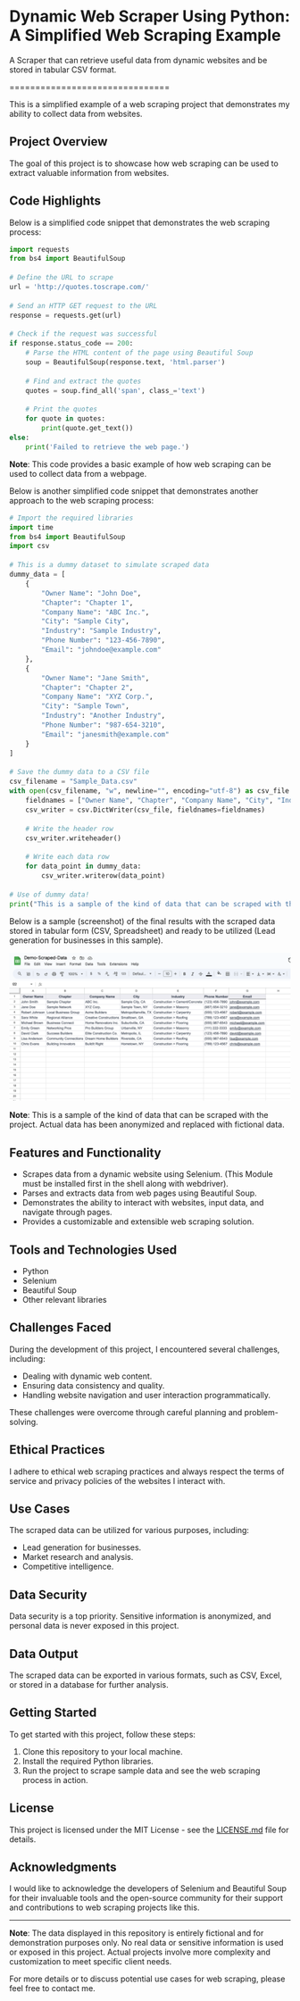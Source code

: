 # Dynamic Web Scraper Using Python: A Simplified Web Scraping Example 
A Scraper that can retrieve useful data from dynamic websites and be stored in tabular CSV format.

===============================

This is a simplified example of a web scraping project that demonstrates my ability to collect data from websites. 

## Project Overview

The goal of this project is to showcase how web scraping can be used to extract valuable information from websites. 

## Code Highlights

Below is a simplified code snippet that demonstrates the web scraping process:

```python
import requests
from bs4 import BeautifulSoup

# Define the URL to scrape
url = 'http://quotes.toscrape.com/'

# Send an HTTP GET request to the URL
response = requests.get(url)

# Check if the request was successful
if response.status_code == 200:
    # Parse the HTML content of the page using Beautiful Soup
    soup = BeautifulSoup(response.text, 'html.parser')
    
    # Find and extract the quotes
    quotes = soup.find_all('span', class_='text')
    
    # Print the quotes
    for quote in quotes:
        print(quote.get_text())
else:
    print('Failed to retrieve the web page.')
```
**Note**: This code provides a basic example of how web scraping can be used to collect data from a webpage.


Below is another simplified code snippet that demonstrates another approach to the web scraping process:

```python
# Import the required libraries
import time
from bs4 import BeautifulSoup
import csv

# This is a dummy dataset to simulate scraped data
dummy_data = [
    {
        "Owner Name": "John Doe",
        "Chapter": "Chapter 1",
        "Company Name": "ABC Inc.",
        "City": "Sample City",
        "Industry": "Sample Industry",
        "Phone Number": "123-456-7890",
        "Email": "johndoe@example.com"
    },
    {
        "Owner Name": "Jane Smith",
        "Chapter": "Chapter 2",
        "Company Name": "XYZ Corp.",
        "City": "Sample Town",
        "Industry": "Another Industry",
        "Phone Number": "987-654-3210",
        "Email": "janesmith@example.com"
    }
]

# Save the dummy data to a CSV file
csv_filename = "Sample_Data.csv"
with open(csv_filename, "w", newline="", encoding="utf-8") as csv_file:
    fieldnames = ["Owner Name", "Chapter", "Company Name", "City", "Industry", "Phone Number", "Email"]
    csv_writer = csv.DictWriter(csv_file, fieldnames=fieldnames)
    
    # Write the header row
    csv_writer.writeheader()
    
    # Write each data row
    for data_point in dummy_data:
        csv_writer.writerow(data_point)

# Use of dummy data!
print("This is a sample of the kind of data that can be scraped with the project. Actual data has been anonymized and replaced with fictional data.")
```

Below is a sample (screenshot) of the final results with the scraped data stored in tabular form (CSV, Spreadsheet) and ready to be utilized (Lead generation for businesses in this sample).

![Screenshot of Scraped Data displayed in Tabular form (Sheets).](https://github.com/eddycordoba/Dynamic-Web-Scraper-Using-Python-/blob/main/Sample-Data-Screenshot%20.png?raw=true)


**Note**: This is a sample of the kind of data that can be scraped with the project. Actual data has been anonymized and replaced with fictional data.

## Features and Functionality

- Scrapes data from a dynamic website using Selenium. (This Module must be installed first in the shell along with webdriver).
- Parses and extracts data from web pages using Beautiful Soup.
- Demonstrates the ability to interact with websites, input data, and navigate through pages.
- Provides a customizable and extensible web scraping solution.

## Tools and Technologies Used

- Python
- Selenium
- Beautiful Soup
- Other relevant libraries

## Challenges Faced

During the development of this project, I encountered several challenges, including:

- Dealing with dynamic web content.
- Ensuring data consistency and quality.
- Handling website navigation and user interaction programmatically.

These challenges were overcome through careful planning and problem-solving.

## Ethical Practices

I adhere to ethical web scraping practices and always respect the terms of service and privacy policies of the websites I interact with.

## Use Cases

The scraped data can be utilized for various purposes, including:

- Lead generation for businesses.
- Market research and analysis.
- Competitive intelligence.

## Data Security

Data security is a top priority. Sensitive information is anonymized, and personal data is never exposed in this project.

## Data Output

The scraped data can be exported in various formats, such as CSV, Excel, or stored in a database for further analysis.

## Getting Started

To get started with this project, follow these steps:

1. Clone this repository to your local machine.
2. Install the required Python libraries.
3. Run the project to scrape sample data and see the web scraping process in action.

## License

This project is licensed under the MIT License - see the [LICENSE.md](LICENSE.md) file for details.

## Acknowledgments

I would like to acknowledge the developers of Selenium and Beautiful Soup for their invaluable tools and the open-source community for their support and contributions to web scraping projects like this.

---

**Note**: The data displayed in this repository is entirely fictional and for demonstration purposes only. No real data or sensitive information is used or exposed in this project. Actual projects involve more complexity and customization to meet specific client needs.

For more details or to discuss potential use cases for web scraping, please feel free to contact me.
